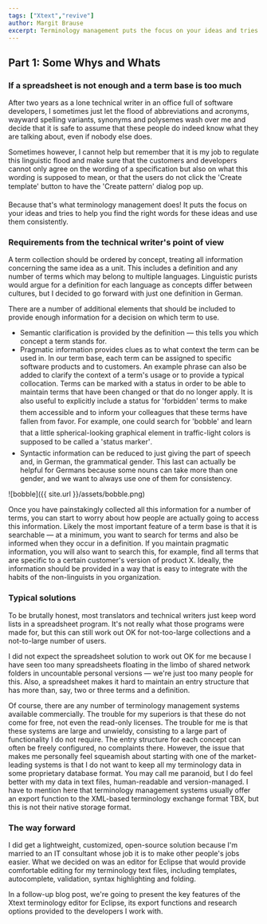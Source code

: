 ```yaml
---
tags: ["Xtext","revive"]
author: Margit Brause
excerpt: Terminology management puts the focus on your ideas and tries to help you find the right words for them. Also, it keeps usage consistent across team roles and across documents. Go ahead and communicate better!
---
```

## Part 1: Some Whys and Whats

### If a spreadsheet is not enough and a term base is too much
After two years as a lone technical writer in an office full of software developers, I sometimes just let the flood of abbreviations and acronyms, wayward spelling variants, synonyms and polysemes wash over me and decide that it is safe to assume that these people do indeed know what they are talking about, even if nobody else does.

Sometimes however, I cannot help but remember that it is my job to regulate this linguistic flood and make sure that the customers and developers cannot only agree on the wording of a specification but also on what this wording is supposed to mean, or that the users do not click the 'Create template' button to have the 'Create pattern' dialog pop up.

Because that's what terminology management does! It puts the focus on your ideas and tries to help you find the right words for these ideas and use them consistently.

### Requirements from the technical writer's point of view
A term collection should be ordered by concept, treating all information concerning the same idea as a unit. This includes a definition and any number of terms which may belong to multiple languages. Linguistic purists would argue for a definition for each language as concepts differ between cultures, but I decided to go forward with just one definition in German.

There are a number of additional elements that should be included to provide enough information for a decision on which term to use.

* Semantic clarification is provided by the definition — this tells you which concept a term stands for.</li>
* Pragmatic information provides clues as to what context the term can be used in. In our term base, each term can be assigned to specific software products and to customers. An example phrase can also be added to clarify the context of a term's usage or to provide a typical collocation. Terms can be marked with a status in order to be able to maintain terms that have been changed or that do no longer apply. It is also useful to explicitly include a status for 'forbidden' terms to make them accessible and to inform your colleagues that these terms have fallen from favor. For example, one could search for 'bobble' and learn that a little spherical-looking graphical element in traffic-light colors is supposed to be called a 'status marker'.
* Syntactic information can be reduced to just giving the part of speech and, in German, the grammatical gender. This last can actually be helpful for Germans because some nouns can take more than one gender, and we want to always use one of them for consistency.

![bobble]({{ site.url }}/assets/bobble.png)

Once you have painstakingly collected all this information for a number of terms, you can start to worry about how people are actually going to access this information. Likely the most important feature of a term base is that it is searchable — at a minimum, you want to search for terms and also be informed when they occur in a definition. If you maintain pragmatic information, you will also want to search this, for example, find all terms that are specific to a certain customer's version of product X. Ideally, the information should be provided in a way that is easy to integrate with the habits of the non-linguists in you organization.

### Typical solutions
To be brutally honest, most translators and technical writers just keep word lists in a spreadsheet program. It's not really what those programs were made for, but this can still work out OK for not-too-large collections and a not-to-large number of users.

I did not expect the spreadsheet solution to work out OK for me because I have seen too many spreadsheets floating in the limbo of shared network folders in uncountable personal versions — we're just too many people for this. Also, a spreadsheet makes it hard to maintain an entry structure that has more than, say, two or three terms and a definition.

Of course, there are any number of terminology management systems available commercially. The trouble for my superiors is that these do not come for free, not even the read-only licenses. The trouble for me is that these systems are large and unwieldy, consisting to a large part of functionality I do not require. The entry structure for each concept can often be freely configured, no complaints there. However, the issue that makes me personally feel squeamish about starting with one of the market-leading systems is that I do not want to keep all my terminology data in some proprietary database format. You may call me paranoid, but I do feel better with my data in text files, human-readable and version-managed. I have to mention here that terminology management systems usually offer an export function to the XML-based terminology exchange format TBX, but this is not their native storage format.

### The way forward
I did get a lightweight, customized, open-source solution because I'm married to an IT consultant whose job it is to make other people's jobs easier. What we decided on was an editor for Eclipse that would provide comfortable editing for my terminology text files, including templates, autocomplete, validation, syntax highlighting and folding.

In a follow-up blog post, we're going to present the key features of the Xtext terminology editor for Eclipse, its export functions and research options provided to the developers I work with.
